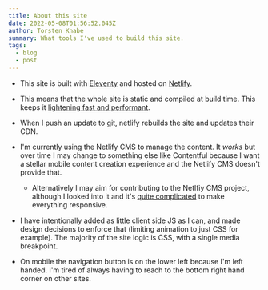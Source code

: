 ```yaml
---
title: About this site
date: 2022-05-08T01:56:52.045Z
author: Torsten Knabe
summary: What tools I've used to build this site.
tags:
  - blog
  - post
---
```

* This site is built with [Eleventy](https://www.11ty.dev/) and hosted on [Netlify](https://www.netlify.com/).
* This means that the whole site is static and compiled at build time. This keeps it [lightening fast and performant](https://www.11ty.dev/speedlify/torstenknabe-com/).
* When I push an update to git, netlify rebuilds the site and updates their CDN.
* I'm currently using the Netlify CMS to manage the content. It *works* but over time I may change to something else like Contentful because I want a stellar mobile content creation experience and the Netlify CMS doesn't provide that.

  * Alternatively I may aim for contributing to the Netlfiy CMS project, although I looked into it and it's [quite complicated](https://github.com/netlify/netlify-cms/issues/2557) to make everything responsive.
* I have intentionally added as little client side JS as I can, and made design decisions to enforce that (limiting animation to just CSS for example). The majority of the site logic is CSS, with a single media breakpoint.
* On mobile the navigation button is on the lower left because I'm left handed. I'm tired of always having to reach to the bottom right hand corner on other sites.
